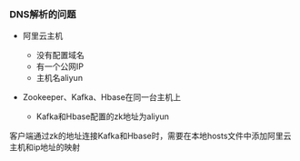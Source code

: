### DNS解析的问题

- 阿里云主机
  
    - 没有配置域名
    - 有一个公网IP
    - 主机名aliyun
- Zookeeper、Kafka、Hbase在同一台主机上

    - Kafka和Hbase配置的zk地址为aliyun
    
客户端通过zk的地址连接Kafka和Hbase时，需要在本地hosts文件中添加阿里云主机和ip地址的映射